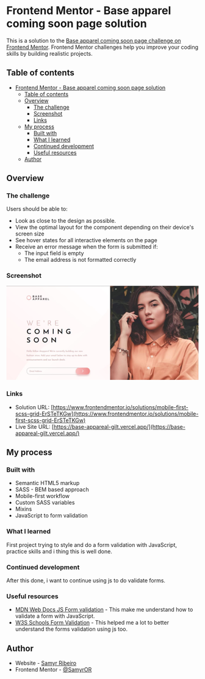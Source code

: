 # Frontend Mentor - Base apparel coming soon page solution

This is a solution to the [Base apparel coming soon page challenge on Frontend Mentor](https://www.frontendmentor.io/challenges/base-apparel-coming-soon-page-5d46b47f8db8a7063f9331a0). Frontend Mentor challenges help you improve your coding skills by building realistic projects.

## Table of contents

- [Frontend Mentor - Base apparel coming soon page solution](#frontend-mentor---base-apparel-coming-soon-page-solution)
  - [Table of contents](#table-of-contents)
  - [Overview](#overview)
    - [The challenge](#the-challenge)
    - [Screenshot](#screenshot)
    - [Links](#links)
  - [My process](#my-process)
    - [Built with](#built-with)
    - [What I learned](#what-i-learned)
    - [Continued development](#continued-development)
    - [Useful resources](#useful-resources)
  - [Author](#author)

## Overview

### The challenge

Users should be able to:

- Look as close to the design as possible.
- View the optimal layout for the component depending on their device's screen size
- See hover states for all interactive elements on the page
- Receive an error message when the form is submitted if:
  - The input field is empty
  - The email address is not formatted correctly

### Screenshot

![](./assets/images/screenshot.jpeg)

### Links

- Solution URL: [https://www.frontendmentor.io/solutions/mobile-first-scss-grid-ErSTeTKGw](https://www.frontendmentor.io/solutions/mobile-first-scss-grid-ErSTeTKGw)
- Live Site URL: [https://base-appareal-gilt.vercel.app/](https://base-appareal-gilt.vercel.app/)

## My process

### Built with

- Semantic HTML5 markup
- SASS - BEM based approach
- Mobile-first workflow
- Custom SASS variables
- Mixins
- JavaScript to form validation

### What I learned

First project trying to style and do a form validation with JavaScript, practice skills and i thing this is well done.

### Continued development

After this done, i want to continue using js to do validate forms.

### Useful resources

- [MDN Web Docs JS Form validation](https://developer.mozilla.org/pt-BR/docs/Learn/Forms/Form_validation) - This make me understand how to validate a form with JavaScript.
- [W3S Schools Form Validation](https://www.w3schools.com/js/js_validation.asp) - This helped me a lot to better understand the forms validation using js too.

## Author

- Website - [Samyr Ribeiro](https://samyror.github.io/)
- Frontend Mentor - [@SamyrOR](https://www.frontendmentor.io/profile/SamyrOR)
